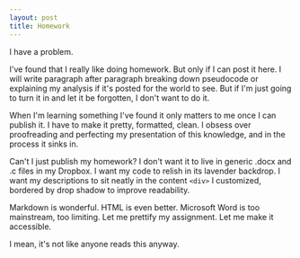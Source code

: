 ```yaml
---
layout: post
title: Homework
---
```


I have a problem.

I've found that I really like doing homework. But only if I can post it here. I will write paragraph after paragraph breaking down pseudocode or explaining my analysis if it's posted for the world to see. But if I'm just going to turn it in and let it be forgotten, I don't want to do it.

When I'm learning something I've found it only matters to me once I can publish it. I have to make it pretty, formatted, clean. I obsess over proofreading and perfecting my presentation of this knowledge, and in the process it sinks in.

Can't I just publish my homework? I don't want it to live in generic .docx and .c files in my Dropbox. I want my code to relish in its lavender backdrop. I want my descriptions to sit neatly in the content `<div>` I customized, bordered by drop shadow to improve readability.

Markdown is wonderful. HTML is even better. Microsoft Word is too mainstream, too limiting. Let me prettify my assignment. Let me make it accessible.

I mean, it's not like anyone reads this anyway.